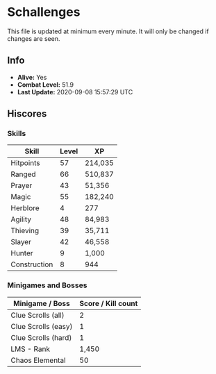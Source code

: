 # Schallenges

This file is updated at minimum every minute. It will only be changed if changes are seen.

## Info

 - **Alive:** Yes
 - **Combat Level:** 51.9
 - **Last Update:** 2020-09-08 15:57:29 UTC

## Hiscores

### Skills

| Skill | Level | XP |
|--|--|--|
| Hitpoints | 57 | 214,035 |
| Ranged | 66 | 510,837 |
| Prayer | 43 | 51,356 |
| Magic | 55 | 182,240 |
| Herblore | 4 | 277 |
| Agility | 48 | 84,983 |
| Thieving | 39 | 35,711 |
| Slayer | 42 | 46,558 |
| Hunter | 9 | 1,000 |
| Construction | 8 | 944 |

### Minigames and Bosses

| Minigame / Boss | Score / Kill count |
|--|--|
| Clue Scrolls (all) | 2 |
| Clue Scrolls (easy) | 1 |
| Clue Scrolls (hard) | 1 |
| LMS - Rank | 1,450 |
| Chaos Elemental | 50 |
